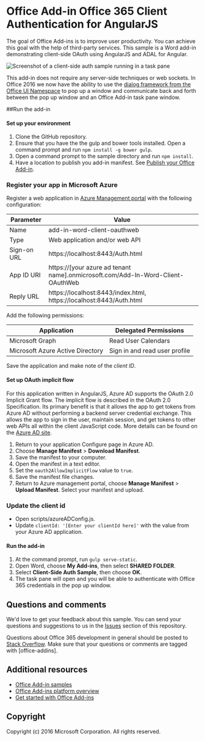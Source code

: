 # Office Add-in Office 365 Client Authentication for AngularJS 

The goal of Office Add-ins is to improve user productivity. You can achieve this goal with the help of third-party services. This sample is a Word add-in demonstrating client-side OAuth using AngularJS and ADAL for Angular. 

![Screenshot of a client-side auth sample running in a task pane](http://i.imgur.com/JERzS4n.png)

This add-in does not require any server-side techniques or web sockets. In Office 2016 we now have the ability to use the [dialog framework from the Office UI Namespace](https://dev.office.com/reference/add-ins/shared/officeui) to pop up a window and communicate back and forth between the pop up window and an Office Add-in task pane window.

##Run the add-in

#### Set up your environment

1. Clone the GitHub repository.
1. Ensure that you have the the gulp and bower tools installed. Open a command prompt and run `npm install -g bower gulp`.
2. Open a command prompt to the sample directory and run `npm install`.
3. Have a location to publish you add-in manifest. See [Publish your Office Add-in](http://dev.office.com/docs/add-ins/publish/publish).

### Register your app in Microsoft Azure

Register a web application in [Azure Management portal](https://manage.windowsazure.com) with the following configuration:

Parameter | Value
---------|--------
Name | add-in-word-client-oauthweb
Type | Web application and/or web API
Sign-on URL | https://localhost:8443/Auth.html
App ID URI | https://[your azure ad tenant name].onmicrosoft.com/Add-In-Word-Client-OAuthWeb
Reply URL | https://localhost:8443/index.html, https://localhost:8443/Auth.html

Add the following permissions:

Application | Delegated Permissions
---------|--------
Microsoft Graph | Read User Calendars
Microsoft Azure Active Directory | Sign in and read user profile

Save the application and make note of the *client ID*.

#### Set up OAuth implicit flow 

For this application written in AngularJS, Azure AD supports the OAuth 2.0 Implicit Grant flow. The implicit flow is described in the OAuth 2.0 Specification. Its primary benefit is that it allows the app to get tokens from Azure AD without performing a backend server credential exchange. This allows the app to sign in the user, maintain session, and get tokens to other web APIs all within the client JavaScript code. More details can be found on the [Azure AD site](https://azure.microsoft.com/en-us/documentation/articles/active-directory-v2-protocols-implicit/). 

1. Return to your application Configure page in Azure AD. 
2. Choose **Manage Manifest** > **Download Manifest**.
2. Save the manifest to your computer.
3. Open the manifest in a text editor.
4. Set the `oauth2AllowImplicitFlow` value to `true`.
5. Save the manifest file changes.
6. Return to Azure management portal, choose **Manage Manifest** > **Upload Manifest**. Select your manifest and upload.

### Update the client id
* Open scripts/azureADConfig.js.
* Update `clientId: '[Enter your clientId here]'` with the value from your Azure AD application.

#### Run the add-in 
  
1. At the command prompt, run `gulp serve-static`.
2. Open Word, choose **My Add-ins**, then select **SHARED FOLDER**. 
3. Select **Client-Side Auth Sample**, then choose **OK**.
4. The task pane will open and you will be able to authenticate with Office 365 credentials in the pop up window.

## Questions and comments

We'd love to get your feedback about this sample. You can send your questions and suggestions to us in the [Issues](https://github.com/OfficeDev/Word-Add-in-AngularJS-Client-OAuth/issues) section of this repository.

Questions about Office 365 development in general should be posted to [Stack Overflow](http://stackoverflow.com/questions/tagged/office-addins). Make sure that your questions or comments are tagged with [office-addins].
  
## Additional resources

* [Office Add-in samples](https://github.com/OfficeDev?utf8=%E2%9C%93&query=-add-in)
* [Office Add-ins platform overview](http://dev.office.com/docs/add-ins/overview/office-add-ins)
* [Get started with Office Add-ins](http://dev.office.com/getting-started/addins)

## Copyright

Copyright (c) 2016 Microsoft Corporation. All rights reserved.
